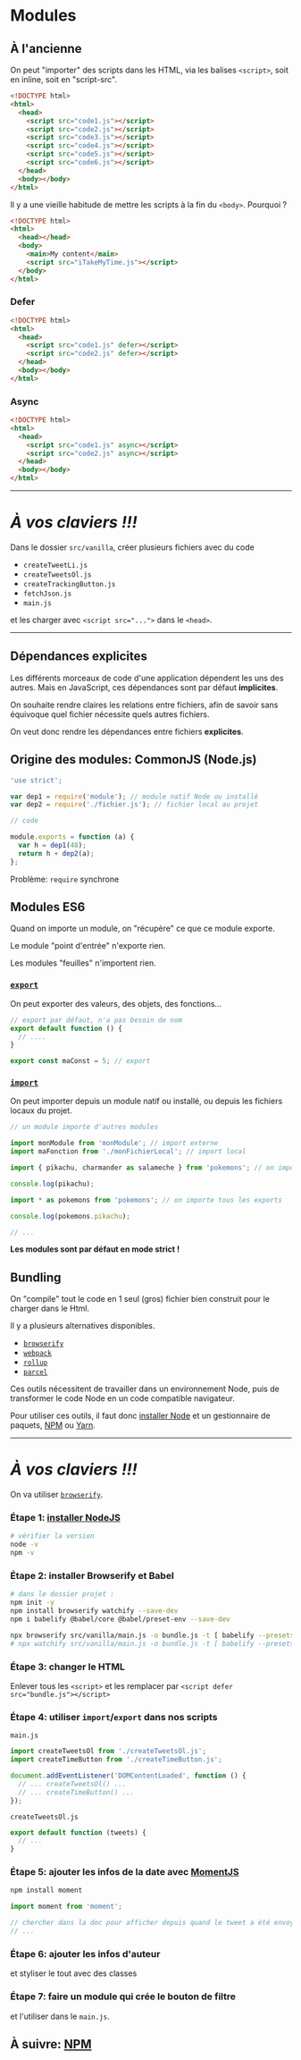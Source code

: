 # Modules

## À l'ancienne

On peut "importer" des scripts dans les HTML, via les balises `<script>`, soit en inline, soit en "script-src".

```html
<!DOCTYPE html>
<html>
  <head>
    <script src="code1.js"></script>
    <script src="code2.js"></script>
    <script src="code3.js"></script>
    <script src="code4.js"></script>
    <script src="code5.js"></script>
    <script src="code6.js"></script>
  </head>
  <body></body>
</html>
```

Il y a une vieille habitude de mettre les scripts à la fin du `<body>`. Pourquoi ?

```html
<!DOCTYPE html>
<html>
  <head></head>
  <body>
    <main>My content</main>
    <script src="iTakeMyTime.js"></script>
  </body>
</html>
```

### Defer

```html
<!DOCTYPE html>
<html>
  <head>
    <script src="code1.js" defer></script>
    <script src="code2.js" defer></script>
  </head>
  <body></body>
</html>
```

### Async

```html
<!DOCTYPE html>
<html>
  <head>
    <script src="code1.js" async></script>
    <script src="code2.js" async></script>
  </head>
  <body></body>
</html>
```

---

# **_À vos claviers !!!_**

Dans le dossier `src/vanilla`, créer plusieurs fichiers avec du code

- `createTweetLi.js`
- `createTweetsOl.js`
- `createTrackingButton.js`
- `fetchJson.js`
- `main.js`

et les charger avec `<script src="...">` dans le `<head>`.

---

## Dépendances explicites

Les différents morceaux de code d'une application dépendent les uns des autres. Mais en JavaScript, ces dépendances sont par défaut **implicites**.

On souhaite rendre claires les relations entre fichiers, afin de savoir sans équivoque quel fichier nécessite quels autres fichiers.

On veut donc rendre les dépendances entre fichiers **explicites**.

## Origine des modules: CommonJS (Node.js)

```js
'use strict';

var dep1 = require('module'); // module natif Node ou installé
var dep2 = require('./fichier.js'); // fichier local au projet

// code

module.exports = function (a) {
  var h = dep1(48);
  return h + dep2(a);
};
```

Problème: `require` synchrone

## Modules ES6

Quand on importe un module, on "récupère" ce que ce module exporte.

Le module "point d'entrée" n'exporte rien.

Les modules "feuilles" n'importent rien.

### [`export`](https://developer.mozilla.org/fr/docs/Web/JavaScript/Reference/Instructions/export)

On peut exporter des valeurs, des objets, des fonctions...

```js
// export par défaut, n'a pas besoin de nom
export default function () {
  // ....
}

export const maConst = 5; // export
```

### [`import`](https://developer.mozilla.org/fr/docs/Web/JavaScript/Reference/Instructions/import)

On peut importer depuis un module natif ou installé, ou depuis les fichiers locaux du projet.

```js
// un module importe d'autres modules

import monModule from 'monModule'; // import externe
import maFonction from './monFichierLocal'; // import local

import { pikachu, charmander as salameche } from 'pokemons'; // on importe seulement "pikachu" et "charmander", que je renomme en "salameche"

console.log(pikachu);

import * as pokemons from 'pokemons'; // on importe tous les exports

console.log(pokemons.pikachu);

// ...
```

**Les modules sont par défaut en mode strict !**

## Bundling

On "compile" tout le code en 1 seul (gros) fichier bien construit pour le charger dans le Html.

Il y a plusieurs alternatives disponibles.

- [`browserify`](http://browserify.org/)
- [`webpack`](https://webpack.js.org/)
- [`rollup`](https://rollupjs.org/guide/en)
- [`parcel`](https://parceljs.org/)

Ces outils nécessitent de travailler dans un environnement Node, puis de transformer le code Node en un code compatible navigateur.

Pour utiliser ces outils, il faut donc [installer Node](https://nodejs.org/en/) et un gestionnaire de paquets, [NPM](https://www.npmjs.com/) ou [Yarn](https://yarnpkg.com/en/).

---

# **_À vos claviers !!!_**

On va utiliser [`browserify`](http://browserify.org/).

### Étape 1: [installer NodeJS](https://nodejs.org/en/)

```bash
# vérifier la version
node -v
npm -v
```

### Étape 2: installer Browserify et Babel

```bash
# dans le dossier projet :
npm init -y
npm install browserify watchify --save-dev
npm i babelify @babel/core @babel/preset-env --save-dev

npx browserify src/vanilla/main.js -o bundle.js -t [ babelify --presets [ @babel/env ] ] -d
# npx watchify src/vanilla/main.js -o bundle.js -t [ babelify --presets [ @babel/env ] ] -d -v
```

### Étape 3: changer le HTML

Enlever tous les `<script>` et les remplacer par `<script defer src="bundle.js"></script>`

### Étape 4: utiliser `import`/`export` dans nos scripts

`main.js`

```js
import createTweetsOl from './createTweetsOl.js';
import createTimeButton from './createTimeButton.js';

document.addEventListener('DOMContentLoaded', function () {
  // ... createTweetsOl() ...
  // ... createTimeButton() ...
});
```

`createTweetsOl.js`

```js
export default function (tweets) {
  // ...
}
```

### Étape 5: ajouter les infos de la date avec [MomentJS](https://momentjs.com/)

```bash
npm install moment
```

```js
import moment from 'moment';

// chercher dans la doc pour afficher depuis quand le tweet a été envoyé
// ...
```

### Étape 6: ajouter les infos d'auteur

et styliser le tout avec des classes

### Étape 7: faire un module qui crée le bouton de filtre

et l'utiliser dans le `main.js`.

## À suivre: [NPM](./npm.md)
